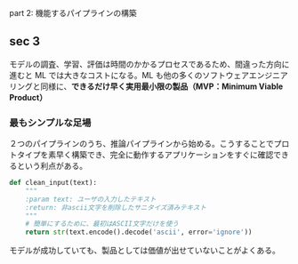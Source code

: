 part 2: 機能するパイプラインの構築

## sec 3
モデルの調査、学習、評価は時間のかかるプロセスであるため、間違った方向に進むと ML では大きなコストになる。ML も他の多くのソフトウェアエンジニアリングと同様に、**できるだけ早く実用最小限の製品（MVP：Minimum Viable Product）**

### 最もシンプルな足場
２つのパイプラインのうち、推論パイプラインから始める。こうすることでプロトタイプを素早く構築でき、完全に動作するアプリケーションをすぐに確認できるという利点がある。

``` python
def clean_input(text):
    """
    :param text: ユーザの入力したテキスト
    :return: 非ascii文字を削除したサニタイズ済みテキスト
    """
    # 簡単にするために、最初はASCII文字だけを使う
    return str(text.encode().decode('ascii', error='ignore'))
```

モデルが成功していても、製品としては価値が出せていないことがよくある。

